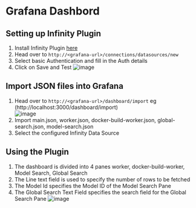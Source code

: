 # Grafana Dashbord

## Setting up Infinity Plugin
1) Install Infinity Plugin [here](https://grafana.com/grafana/plugins/yesoreyeram-infinity-datasource/)
2) Head over to ```http://<grafana-url>/connections/datasources/new```
3) Select basic Authentication and fill in the Auth details
4) Click on Save and Test
![image](https://github.com/Baibhav-Mishra/grafana/assets/33419322/c2f78d10-cd1e-4f87-8e68-4b8550dd07cd)


## Import JSON files into Grafana
1) Head over to ```http://<grafana-url>/dashboard/import``` eg (http://localhost:3000/dashboard/import)\
![image](https://github.com/Baibhav-Mishra/grafana/assets/33419322/e15f41ba-5008-4cac-9e8c-824d0ca9e337)
2) Import main.json, worker.json, docker-build-worker.json, global-search.json, model-search.json
3) Select the configured Infinity Data Source

## Using the Plugin
1) The dashboard is divided into 4 panes worker, docker-build-worker, Model Search, Global Search
2) The Line text field is used to specify the number of rows to be fetched
3) The Model Id specifies the Model ID of the Model Search Pane
4) The Global Search Text Field specifies the search field for the Global Search Pane
![image](https://github.com/Baibhav-Mishra/grafana/assets/33419322/8d78e1ac-ef60-44c5-94c6-f72e4dbfc273)


